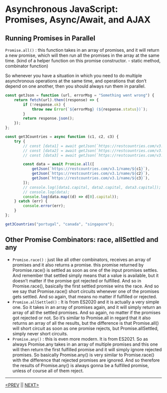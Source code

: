 # Asynchronous JavaScript: Promises, Async/Await, and AJAX

## Running Promises in Parallel

`Promise.all()` : this function takes in an array of promises, and it will return a new promise, which will then run all the promises in the array at the same time. (kind of a helper function on this promise constructor. - static method, combinator function)

So whenever you have a situation in which you need to do multiple asynchronous operations at the same time, and operations that don’t depend on one another, then you should always run them in parallel.

```jsx
const getJson = function (url, errorMsg = "Something went wrong") {
	return fetch(url).then((response) => {
		if (!response.ok) {
			throw new Error(`${errorMsg} (${response.status})`);
		}
		return response.json();
	});
};

const get3Countries = async function (c1, c2, c3) {
	try {
		// const [data1] = await getJson(`https://restcountries.com/v3.1/name/${c1}`);
		// const [data2] = await getJson(`https://restcountries.com/v3.1/name/${c2}`);
		// const [data3] = await getJson(`https://restcountries.com/v3.1/name/${c3}`);

		const data = await Promise.all([
			getJson(`https://restcountries.com/v3.1/name/${c1}`),
			getJson(`https://restcountries.com/v3.1/name/${c2}`),
			getJson(`https://restcountries.com/v3.1/name/${c3}`),
		]);
		// console.log([data1.capital, data2.capital, data3.capital]);
		// console.log(data);
		console.log(data.map((d) => d[0].capital));
	} catch (err) {
		console.error(err);
	}
};

get3Countries("portugal", "canada", "singapore");
```

## Other Promise Combinators: race, allSettled and any

-   `Promise.race()` : just like all other combinators, receives an array of promises and it also returns a promise. this promise returned by Poromise.race() is settled as soon as one of the input promises settles. And remember that settled simply means that a value is available, but it doesn’t matter if the promise got rejected or fulfilled. And so in Promise.race(), basically the first settled promise wins the race. And so we say that Promise.race() short circuits whenever one of the promises gets settled. And so again, that means no matter if fulfilled or rejected.
-   `Promise.allSettled()` : It is from ES2020 and it is actually a very simple one. So it takes in an array of promises again, and it will simply return an array of all the settled promises. And so again, no matter if the promises got rejected or not. So it’s similar to Promise.all in regard that it also returns an array of all the results, but the difference is that Promise.all() will short circuit as soon as one promise rejects, but Promise.allSettled, simply never short circuits.
-   `Promise.any()` : this is even more modern. It is from ES2021. So as always
    Promise.any takes in an array of multiple promises and this one will then return the first fulfilled promise and it will simply ignore rejected promises. So basically Promise.any() is very similar to Promise.race() with the difference that rejected promises are ignored. And so therefore the results of Promise.any() is always gonna be a fulfilled promise, unless of course all of them reject.

---

[<PREV](./cjs221125.md) || [NEXT>](./cjs221127.md)
